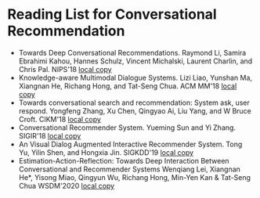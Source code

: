 # Reading List for Conversational Recommendation

- Towards Deep Conversational Recommendations. Raymond Li, Samira Ebrahimi Kahou, Hannes Schulz, Vincent Michalski, Laurent Charlin, and Chris Pal. NIPS'18 [local copy](files/nips18.pdf)
- Knowledge-aware Multimodal Dialogue Systems. Lizi Liao, Yunshan Ma, Xiangnan He, Richang Hong, and Tat-Seng Chua. ACM MM'18 [local copy](files/mm18-multimodal-dialog.pdf)
- Towards conversational search and recommendation: System ask, user respond. Yongfeng Zhang, Xu Chen, Qingyao Ai, Liu Yang, and W Bruce Croft. CIKM'18 [local copy](files/conv-search-rec-zhang2018.pdf)
- Conversational Recommender System. Yueming Sun and Yi Zhang. SIGIR'18 [local copy](files/1806.03277.pdf)
- An Visual Dialog Augmented Interactive Recommender System. Tong Yu, Yilin Shen, and Hongxia Jin. SIGKDD'19 [local copy](files/kdd19-visual-interact.pdf)
- Estimation-Action-Reflection: Towards Deep Interaction Between Conversational and Recommender Systems Wenqiang Lei, Xiangnan He*, Yisong Miao, Qingyun Wu, Richang Hong, Min-Yen Kan & Tat-Seng Chua WSDM'2020 [local copy](files/wsdm20-EAR.pdf)

